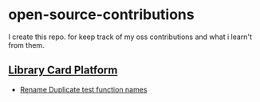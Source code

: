 # open-source-contributions
I create this repo. for keep track of my oss contributions and what i learn't from them.

## [Library Card Platform](https://github.com/WikipediaLibrary/TWLight)

- [Rename Duplicate test function names](https://github.com/WikipediaLibrary/TWLight/pull/783)
